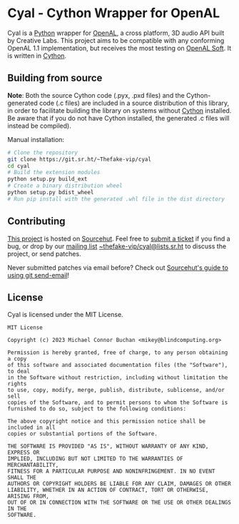 # Cyal - Cython Wrapper for OpenAL

Cyal is a [Python][python] wrapper for [OpenAL][openal], a cross platform, 3D audio API built by Creative Labs. This
project aims to be compatible with any conforming OpenAL 1.1 implementation, but receives the most testing on [OpenAL
Soft][openal-soft]. It is written in [Cython][cython].

[python]: <https://python.org>
[openal]: <https://openal.org>
[openal-soft]: <https://openal-soft.org>
[cython]: <https://cython.org>

## Building from source

**Note**: Both the source Cython code (.pyx, .pxd files) and the Cython-generated code (.c files) are included in a
source distribution of this library, in order to facilitate building the library on systems without [Cython][cython]
installed. Be aware that if you do not have Cython installed, the generated .c files will instead be compiled).

Manual installation:

```bash
# Clone the repository
git clone https://git.sr.ht/~Thefake-vip/cyal
cd cyal
# Build the extension modules
python setup.py build_ext
# Create a binary distribution wheel
python setup.py bdist_wheel
# Run pip install with the generated .whl file in the dist directory
```

## Contributing

[This project][project-page] is hosted on [Sourcehut][srht]. Feel free to [submit a ticket][bug-tracker] if you find a
bug, or drop by our [mailing list][mailing-list] <~thefake-vip/cyal@lists.sr.ht> to discuss the project, or send
patches.

Never submitted patches via email before? Check out [Sourcehut's guide to using git send-email][git-send-email]!

[project-page]: <https://sr.ht/~thefake-vip/Cyal>
[srht]: <https://sr.ht>
[bug-tracker]: <https://todo.sr.ht/~thefake-vip/Cyal>
[mailing-list]: <https://lists.sr.ht/~thefake-vip/cyal>
[git-send-email]: <https://git-send-email.io>

## License

Cyal is licensed under the MIT License.

    MIT License

    Copyright (c) 2023 Michael Connor Buchan <mikey@blindcomputing.org>

    Permission is hereby granted, free of charge, to any person obtaining a copy
    of this software and associated documentation files (the "Software"), to deal
    in the Software without restriction, including without limitation the rights
    to use, copy, modify, merge, publish, distribute, sublicense, and/or sell
    copies of the Software, and to permit persons to whom the Software is
    furnished to do so, subject to the following conditions:

    The above copyright notice and this permission notice shall be included in all
    copies or substantial portions of the Software.

    THE SOFTWARE IS PROVIDED "AS IS", WITHOUT WARRANTY OF ANY KIND, EXPRESS OR
    IMPLIED, INCLUDING BUT NOT LIMITED TO THE WARRANTIES OF MERCHANTABILITY,
    FITNESS FOR A PARTICULAR PURPOSE AND NONINFRINGEMENT. IN NO EVENT SHALL THE
    AUTHORS OR COPYRIGHT HOLDERS BE LIABLE FOR ANY CLAIM, DAMAGES OR OTHER
    LIABILITY, WHETHER IN AN ACTION OF CONTRACT, TORT OR OTHERWISE, ARISING FROM,
    OUT OF OR IN CONNECTION WITH THE SOFTWARE OR THE USE OR OTHER DEALINGS IN THE
    SOFTWARE.
